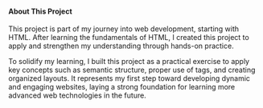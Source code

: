 <h4>About This Project</h4>

This project is part of my journey into web development, starting with HTML. After learning the fundamentals of HTML, I created this project to apply and strengthen my understanding through hands-on practice.

To solidify my learning, I built this project as a practical exercise to apply key concepts such as semantic structure, proper use of tags, and creating organized layouts. It represents my first step toward developing dynamic and engaging websites, laying a strong foundation for learning more advanced web technologies in the future.